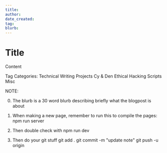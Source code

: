 ```yaml
---
title: 
author: 
date_created: 
tag: 
blurb:
---
```


# Title

Content

Tag Categories:
    Technical Writing
    Projects
    Cy & Den
    Ethical Hacking
    Scripts
    Misc

NOTE: 

0. The blurb is a 30 word blurb describing briefly what the blogpost is about

1. When making a new page, remember to run this to compile the pages:
npm run server

2. Then double check with
npm run dev

3. Then do your git stuff
git add .
git commit -m "update note"
git push -u origin
